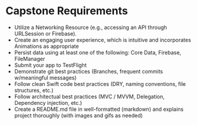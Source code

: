 # Capstone Requirements

- Utilize a Networking Resource (e.g., accessing an API through URLSession or Firebase).
- Create an engaging user experience, which is intuitive and incorporates Animations as appropriate
- Persist data using at least one of the following: Core Data, Firebase, FileManager
- Submit your app to TestFlight
- Demonstrate git best practices (Branches, frequent commits w/meaningful messages)
- Follow clean Swift code best practices (DRY, naming conventions, file structures, etc.)
- Follow architectual best practices (MVC / MVVM, Delegation, Dependency injection, etc.)
- Create a README.md file in well-formatted (markdown) and explains project thoroughly (with images and gifs as needed)
